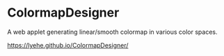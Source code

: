 # ColormapDesigner
A web applet generating linear/smooth colormap in various color spaces.
 
https://lyehe.github.io/ColormapDesigner/
